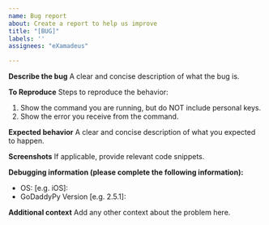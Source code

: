 ```yaml
---
name: Bug report
about: Create a report to help us improve
title: "[BUG]"
labels: ''
assignees: "eXamadeus"

---
```


**Describe the bug**
A clear and concise description of what the bug is.

**To Reproduce**
Steps to reproduce the behavior:
1. Show the command you are running, but do NOT include personal keys.
2. Show the error you receive from the command.

**Expected behavior**
A clear and concise description of what you expected to happen.

**Screenshots**
If applicable, provide relevant code snippets.

**Debugging information (please complete the following information):**
 - OS: [e.g. iOS]:
 - GoDaddyPy Version [e.g. 2.5.1]:

**Additional context**
Add any other context about the problem here.

